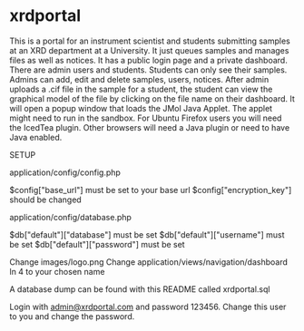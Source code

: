 # xrdportal
This is a portal for an instrument scientist and students submitting samples at an XRD department at a University. It just queues samples and manages files as well as notices. 
It has a public login page and a private dashboard. There are admin users and students. Students can only see their samples. Admins can add, edit and delete samples, users, notices. After admin uploads a .cif file in the sample for a student, the student can view the graphical model of the file by clicking on the file name on their dashboard. It will open a popup window that loads the JMol Java Applet. The applet might need to run in the sandbox. For Ubuntu Firefox users you will need the IcedTea plugin. Other browsers will need a Java plugin or need to have Java enabled. 

SETUP

application/config/config.php

$config["base_url"] must be set to your base url
$config["encryption_key"] should be changed

application/config/database.php

$db["default"]["database"] must be set
$db["default"]["username"] must be set
$db["default"]["password"] must be set

Change images/logo.png
Change application/views/navigation/dashboard ln 4 to your chosen name

A database dump can be found with this README called xrdportal.sql

Login with admin@xrdportal.com and password 123456. Change this user to you and change the password.
